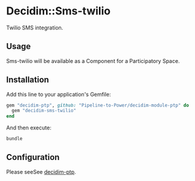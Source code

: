 # Decidim::Sms-twilio

Twilio SMS integration.

## Usage

Sms-twilio will be available as a Component for a Participatory
Space.

## Installation

Add this line to your application's Gemfile:

```ruby
gem "decidim-ptp", github: "Pipeline-to-Power/decidim-module-ptp" do
  gem "decidim-sms-twilio"
end
```

And then execute:

```bash
bundle
```
## Configuration

Please seeSee [decidim-ptp](https://github.com/Pipeline-to-Power/decidim-module-ptp).

